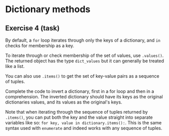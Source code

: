 # Dictionary methods

## Exercise 4 (task)

By default, a `for` loop iterates through only the keys of a dictionary, and `in` checks for membership as a key.

To iterate through or check membership of the set of values, use `.values()`. The returned object has the type
`dict_values` but it can generally be treated like a list.

You can also use `.items()` to get the set of key-value pairs as a sequence of tuples.

Complete the code to invert a dictionary, first in a for loop and then in a comprehension. The inverted dictionary
should have its keys as the original dictionaries values, and its values as the original's keys.

Note that when iterating through the sequence of tuples returned by `.items()`, you can put both the key and the value
straight into separate variables like so: `for key, value in dictionary.items():`. This is the same syntax used with
`enumerate` and indeed works with any sequence of tuples.
